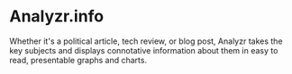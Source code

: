 Analyzr.info
========

Whether it's a political article, tech review, or blog post, 
Analyzr takes the key subjects and displays connotative information
about them in easy to read, presentable graphs and charts.
